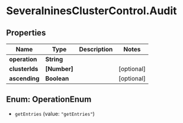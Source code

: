 # SeveralninesClusterControl.Audit

## Properties

Name | Type | Description | Notes
------------ | ------------- | ------------- | -------------
**operation** | **String** |  | 
**clusterIds** | **[Number]** |  | [optional] 
**ascending** | **Boolean** |  | [optional] 



## Enum: OperationEnum


* `getEntries` (value: `"getEntries"`)




